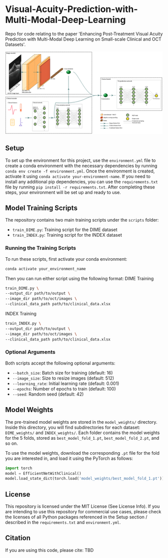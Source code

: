 # Visual-Acuity-Prediction-with-Multi-Modal-Deep-Learning
Repo for code relating to the paper 'Enhancing Post-Treatment Visual Acuity Prediction with Multi-Modal Deep Learning on Small-scale Clinical and OCT Datasets'.

![Architecture Draft](architecture_draft.png)

## Setup
To set up the environment for this project, use the `environment.yml` file to create a conda environment with the necessary dependencies by running `conda env create -f environment.yml`. Once the environment is created, activate it using `conda activate your-environment-name`. If you need to install any additional pip dependencies, you can use the `requirements.txt` file by running `pip install -r requirements.txt`. After completing these steps, your environment will be set up and ready to use.

## Model Training Scripts

The repository contains two main training scripts under the `scripts` folder:
- `train_DIME.py`: Training script for the DIME dataset
- `train_INDEX.py`: Training script for the INDEX dataset

### Running the Training Scripts

To run these scripts, first activate your conda environment:
```bash
conda activate your_environment_name
```
Then you can run either script using the following format:
DIME Training
```bash python
train_DIME.py \
--output_dir path/to/output \
--image_dir path/to/oct/images \
--clinical_data_path path/to/clinical_data.xlsx
```
INDEX Training
```bash python
train_INDEX.py \
--output_dir path/to/output \
--image_dir path/to/oct/images \
--clinical_data_path path/to/clinical_data.xlsx
```

### Optional Arguments
Both scripts accept the following optional arguments:
- `--batch_size`: Batch size for training (default: 16)
- `--image_size`: Size to resize images (default: 512)
- `--learning_rate`: Initial learning rate (default: 0.001)
- `--epochs`: Number of epochs to train (default: 100)
- `--seed`: Random seed (default: 42)

  
## Model Weights

The pre-trained model weights are stored in the `model_weights/` directory. Inside this directory, you will find subdirectories for each dataset: `DIME_weights/` and `INDEX_weights/`. Each folder contains the model weights for the 5 folds, stored as `best_model_fold_1.pt`, `best_model_fold_2.pt`, and so on.

To use the model weights, download the corresponding `.pt` file for the fold you are interested in, and load it using the PyTorch as follows:

```python
import torch
model = EfficientNetWithClinical()
model.load_state_dict(torch.load('model_weights/best_model_fold_1.pt'))
```

## License
This repository is licensed under the MIT License (See License Info). If you are intending to use this repository for commercial use cases, please check the licenses of all Python packages referenced in the Setup section / described in the `requirements.txt` and `environment.yml`.

## Citation
If you are using this code, please cite:
TBD
